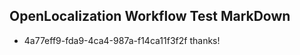 ## OpenLocalization Workflow Test MarkDown
* 4a77eff9-fda9-4ca4-987a-f14ca11f3f2f 
thanks!<!--HONumber=Mar16_HO2-->
